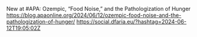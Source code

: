 New at #APA: Ozempic, “Food Noise,” and the Pathologization of Hunger https://blog.apaonline.org/2024/06/12/ozempic-food-noise-and-the-pathologization-of-hunger/ https://social.dfaria.eu/?hashtag=2024-06-12T19:05:02Z
